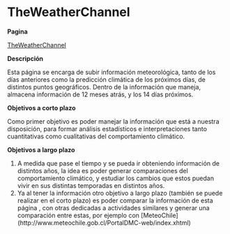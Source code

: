 # TheWeatherChannel
**Pagina**

[TheWeatherChannel](https://weather.com/es-CL/tiempo/mensual/l/cb0b09b804fbcfb93b3485607c771c23607ce00484606431defb3c0cd10efb79)

**Descripción** 

Esta página se encarga de subir información meteorológica, tanto de los días anteriores como la predicción climática de los próximos  días, de distintos puntos geográficos. 
Dentro de la información que maneja, almacena información de 12 meses atrás, y los 14 días próximos. 

**Objetivos a corto plazo** 

Como  primer objetivo es poder manejar la información que está a nuestra disposición, para formar análisis estadísticos  e interpretaciones tanto cuantitativas como cualitativas del comportamiento climático. 

**Objetivos a largo plazo** 
<ol>
<li> A medida que pase el tiempo y se pueda ir obteniendo información de distintos años, la idea es poder generar comparaciones del comportamiento climático, y estudiar los cambios que estos puedan vivir en sus distintas temporadas en distintos años.</li>

<li> Ya al tener la información otro objetivo a largo plazo (también se puede realizar en el corto plazo) es poder comparar la información de esta página , con otras dedicadas a actividades similares y generar una comparación entre estas, por ejemplo con [MeteoChile](http://www.meteochile.gob.cl/PortalDMC-web/index.xhtml) </li>
</ol>
